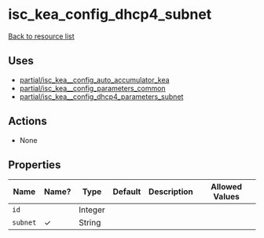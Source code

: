 # isc_kea_config_dhcp4_subnet

[Back to resource list](../README.md#resources)

## Uses

- [partial/isc_kea__config_auto_accumulator_kea](partial/isc_kea__config_auto_accumulator_kea.md)
- [partial/isc_kea__config_parameters_common](partial/isc_kea__config_parameters_common.md)
- [partial/isc_kea__config_dhcp4_parameters_subnet](partial/isc_kea__config_dhcp4_parameters_subnet.md)

## Actions

- None

## Properties

| Name     | Name? | Type    | Default | Description | Allowed Values |
| -------- | ----- | ------- | ------- | ----------- | -------------- |
| `id`     |       | Integer |         |             |                |
| `subnet` | ✓     | String  |         |             |                |
